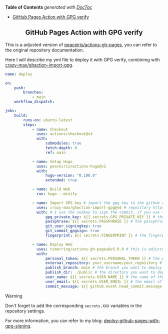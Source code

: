 <!-- START doctoc generated TOC please keep comment here to allow auto update -->
<!-- DON'T EDIT THIS SECTION, INSTEAD RE-RUN doctoc TO UPDATE -->
**Table of Contents**  *generated with [DocToc](https://github.com/thlorenz/doctoc)*

- [
GitHub Pages Action with GPG verify
](#github-pages-action-with-gpg-verify)

<!-- END doctoc generated TOC please keep comment here to allow auto update -->

<h2 align="center">
GitHub Pages Action with GPG verify
</h2>

This is a adjusted version of [peaceiris/actions-gh-pages](https://github.com/peaceiris/actions-gh-pages), you can refer to the original repository documentation.

Here I will describe my yml file to deploy it with GPG verify, combining with [crazy-max/ghaction-import-gpg](https://github.com/crazy-max/ghaction-import-gpg).


```yaml
name: deploy

on:
    push:
        branches:
            - main
    workflow_dispatch:

jobs:
    build:
        runs-on: ubuntu-latest
        steps:
            - name: Checkout
              uses: actions/checkout@v3
              with:
                  submodules: true
                  fetch-depth: 0
                  ref: main

            - name: Setup Hugo
              uses: peaceiris/actions-hugo@v2
              with:
                  hugo-version: "0.108.0"
                  extended: true

            - name: Build Web
              run: hugo --minify

            - name: Import GPG key # import the gpg key to the github action
              uses: crazy-max/ghaction-import-gpg@v6 # repository https://github.com/crazy-max/ghaction-import-gpg
              with: # I use the subkey to sign the commit, if you use the primary key, you can refer to his repository docs.
                  gpg_private_key: ${{ secrets.GPG_PRIVATE_KEY }} # the secret gpg subkey
                  passphrase: ${{ secrets.PASSPHRASE }} # the passphrase of the gpg subkey
                  git_user_signingkey: true
                  git_commit_gpgsign: true
                  fingerprint: ${{ secrets.FINGERPRINT }} # the fingerprint of the public subkey you use

            - name: Deploy Web
              uses: timerring/actions-gh-pages@v5.0.0 # this is adjusted action from peaceiris/actions-gh-pages, you can use it directly.
              with:
                  personal_token: ${{ secrets.PERSONAL_TOKEN }} # the personal token of the github action
                  external_repository: your_username/your_repository # your target repository
                  publish_branch: main # the branch you want to deploy
                  publish_dir: ./public # the directory you want to deploy
                  user_name: ${{ secrets.USER_NAME }} # the name of the github action
                  user_email: ${{ secrets.USER_EMAIL }} # the email of the github action # ATTENTION: please add your github verified email
                  commit_message: ${{ github.event.head_commit.message }}
```

> [!WARNING]
> Don't forget to add the corresponding `secrets.XXX` variables in the repository settings.


For more information, you can refer to my blog: [deploy-github-pages-with-gpg-signing](https://timerring.github.io/blog/posts/2024/deploy-github-pages-with-gpg-signing).
